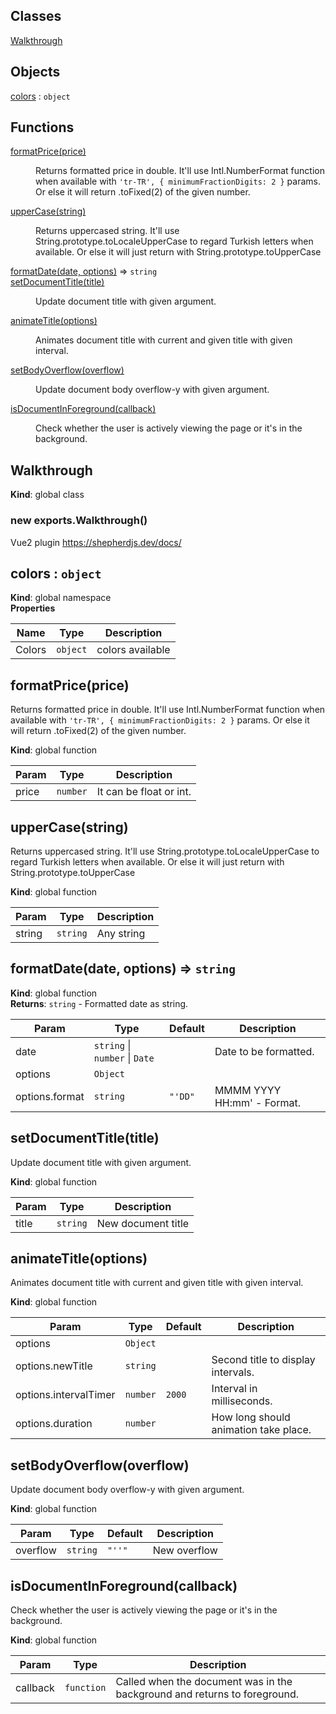 ## Classes

<dl>
<dt><a href="#Walkthrough">Walkthrough</a></dt>
<dd></dd>
</dl>

## Objects

<dl>
<dt><a href="#colors">colors</a> : <code>object</code></dt>
<dd></dd>
</dl>

## Functions

<dl>
<dt><a href="#formatPrice">formatPrice(price)</a></dt>
<dd><p>Returns formatted price in double.
It&#39;ll use Intl.NumberFormat function when available with <code>&#39;tr-TR&#39;, { minimumFractionDigits: 2 }</code> params.
Or else it will return .toFixed(2) of the given number.</p>
</dd>
<dt><a href="#upperCase">upperCase(string)</a></dt>
<dd><p>Returns uppercased string.
It&#39;ll use String.prototype.toLocaleUpperCase to regard Turkish letters when available.
Or else it will just return with String.prototype.toUpperCase</p>
</dd>
<dt><a href="#formatDate">formatDate(date, options)</a> ⇒ <code>string</code></dt>
<dd></dd>
<dt><a href="#setDocumentTitle">setDocumentTitle(title)</a></dt>
<dd><p>Update document title with given argument.</p>
</dd>
<dt><a href="#animateTitle">animateTitle(options)</a></dt>
<dd><p>Animates document title with current and given title with given interval.</p>
</dd>
<dt><a href="#setBodyOverflow">setBodyOverflow(overflow)</a></dt>
<dd><p>Update document body overflow-y with given argument.</p>
</dd>
<dt><a href="#isDocumentInForeground">isDocumentInForeground(callback)</a></dt>
<dd><p>Check whether the user is actively viewing the page or it&#39;s in the background.</p>
</dd>
</dl>

<a name="Walkthrough"></a>

## Walkthrough
**Kind**: global class  
<a name="new_Walkthrough_new"></a>

### new exports.Walkthrough()
Vue2 plugin
https://shepherdjs.dev/docs/

<a name="colors"></a>

## colors : <code>object</code>
**Kind**: global namespace  
**Properties**

| Name | Type | Description |
| --- | --- | --- |
| Colors | <code>object</code> | colors available |

<a name="formatPrice"></a>

## formatPrice(price)
Returns formatted price in double.
It'll use Intl.NumberFormat function when available with `'tr-TR', { minimumFractionDigits: 2 }` params.
Or else it will return .toFixed(2) of the given number.

**Kind**: global function  

| Param | Type | Description |
| --- | --- | --- |
| price | <code>number</code> | It can be float or int. |

<a name="upperCase"></a>

## upperCase(string)
Returns uppercased string.
It'll use String.prototype.toLocaleUpperCase to regard Turkish letters when available.
Or else it will just return with String.prototype.toUpperCase

**Kind**: global function  

| Param | Type | Description |
| --- | --- | --- |
| string | <code>string</code> | Any string |

<a name="formatDate"></a>

## formatDate(date, options) ⇒ <code>string</code>
**Kind**: global function  
**Returns**: <code>string</code> - Formatted date as string.  

| Param | Type | Default | Description |
| --- | --- | --- | --- |
| date | <code>string</code> \| <code>number</code> \| <code>Date</code> |  | Date to be formatted. |
| options | <code>Object</code> |  |  |
| options.format | <code>string</code> | <code>&quot;&#x27;DD&quot;</code> | MMMM YYYY HH:mm' - Format. |

<a name="setDocumentTitle"></a>

## setDocumentTitle(title)
Update document title with given argument.

**Kind**: global function  

| Param | Type | Description |
| --- | --- | --- |
| title | <code>string</code> | New document title |

<a name="animateTitle"></a>

## animateTitle(options)
Animates document title with current and given title with given interval.

**Kind**: global function  

| Param | Type | Default | Description |
| --- | --- | --- | --- |
| options | <code>Object</code> |  |  |
| options.newTitle | <code>string</code> |  | Second title to display intervals. |
| options.intervalTimer | <code>number</code> | <code>2000</code> | Interval in milliseconds. |
| options.duration | <code>number</code> |  | How long should animation take place. |

<a name="setBodyOverflow"></a>

## setBodyOverflow(overflow)
Update document body overflow-y with given argument.

**Kind**: global function  

| Param | Type | Default | Description |
| --- | --- | --- | --- |
| overflow | <code>string</code> | <code>&quot;&#x27;&#x27;&quot;</code> | New overflow |

<a name="isDocumentInForeground"></a>

## isDocumentInForeground(callback)
Check whether the user is actively viewing the page or it's in the background.

**Kind**: global function  

| Param | Type | Description |
| --- | --- | --- |
| callback | <code>function</code> | Called when the document was in the background and returns to foreground. |

